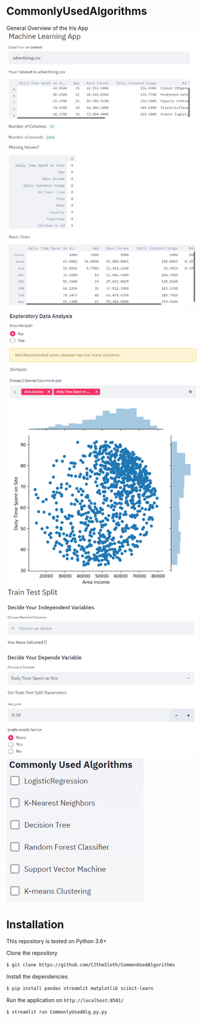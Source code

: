 # CommonlyUsedAlgorithms
General Overview of the Iris App
<img src = "DemoImg/01.PNG">
<img src = "DemoImg/02.PNG">
<img src = "DemoImg/03.PNG">
<img src = "DemoImg/04.PNG">
<img src = "DemoImg/05.PNG">

# Installation

This repository is tested on Python 3.6+

Clone the repository


```sh
$ git clone https://github.com/CJtheSloth/CommonUsedAlgorithms
```

Install the dependencies

```sh
$ pip install pandas streamlit matplotlib scikit-learn
```

Run the application on `http://localhost:8501/`

```sh
$ streamlit run CommonlyUsedAlg.py.py
```
